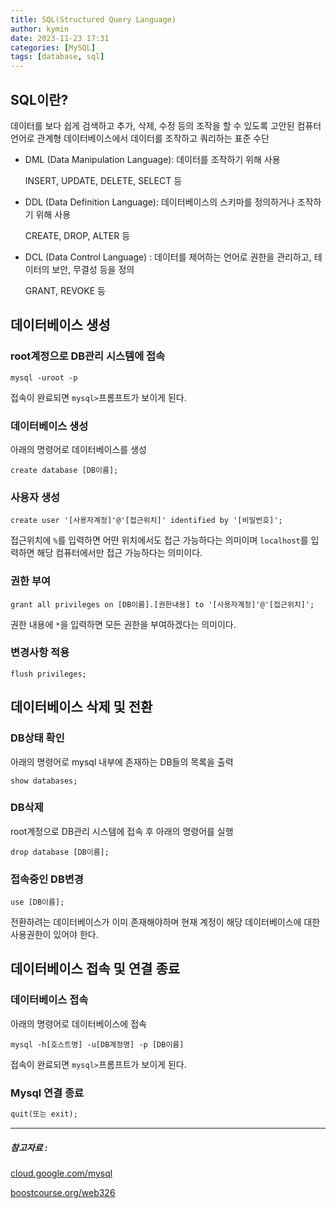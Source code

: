 ```yaml
---
title: SQL(Structured Query Language)
author: kymin
date: 2023-11-23 17:31
categories: [MySQL]
tags: [database, sql]
---
```



## SQL이란?

데이터를 보다 쉽게 검색하고 추가, 삭제, 수정 등의 조작을 할 수 있도록 고안된 컴퓨터 언어로 관계형 데이터베이스에서 데이터를 조작하고 쿼리하는 표준 수단

- DML (Data Manipulation Language): 데이터를 조작하기 위해 사용

  INSERT, UPDATE, DELETE, SELECT 등

- DDL (Data Definition Language): 데이터베이스의 스키마를 정의하거나 조작하기 위해 사용

  CREATE, DROP, ALTER 등

- DCL (Data Control Language) : 데이터를 제어하는 언어로 권한을 관리하고, 테이터의 보안, 무결성 등을 정의

  GRANT, REVOKE 등

## 데이터베이스 생성

### root계정으로 DB관리 시스템에 접속

```shell
mysql -uroot -p
```

접속이 완료되면 `mysql>`프롬프트가 보이게 된다.

### 데이터베이스 생성

아래의 명령어로 데이터베이스를 생성

```shell
create database [DB이름];
```

### 사용자 생성

```shell
create user '[사용자계정]'@'[접근위치]' identified by '[비밀번호]';
```

접근위치에 `%`를 입력하면 어떤 위치에서도 접근 가능하다는 의미이며 `localhost`를 입력하면 해당 컴퓨터에서만 접근 가능하다는 의미이다.

### 권한 부여

```shell
grant all privileges on [DB이름].[권한내용] to '[사용자계정]'@'[접근위치]';
```

권한 내용에 `*`을 입력하면 모든 권한을 부여하겠다는 의미이다.

### 변경사항 적용

```shell
flush privileges;
```

## 데이터베이스 삭제 및 전환

### DB상태 확인

아래의 명령어로 mysql 내부에 존재하는 DB들의 목록을 출력

```shell
show databases;
```

### DB삭제

 root계정으로 DB관리 시스템에 접속 후 아래의 명령어를 실행

```shell
drop database [DB이름];
```

### 접속중인 DB변경

```shell
use [DB이름];
```

전환하려는 데이터베이스가 이미 존재해야하며 현재 계정이 해당 데이터베이스에 대한 사용권한이 있어야 한다.

## 데이터베이스 접속 및 연결 종료

### 데이터베이스 접속

아래의 명령어로 데이터베이스에 접속

```shell
mysql -h[호스트명] -u[DB계정명] -p [DB이름]
```

접속이 완료되면 `mysql>`프롬프트가 보이게 된다.

### Mysql 연결 종료

```sql
quit(또는 exit);
```



-----

##### 참고자료 : 

[cloud.google.com/mysql](https://cloud.google.com/mysql?hl=ko)

[boostcourse.org/web326](https://www.boostcourse.org/web326/)

